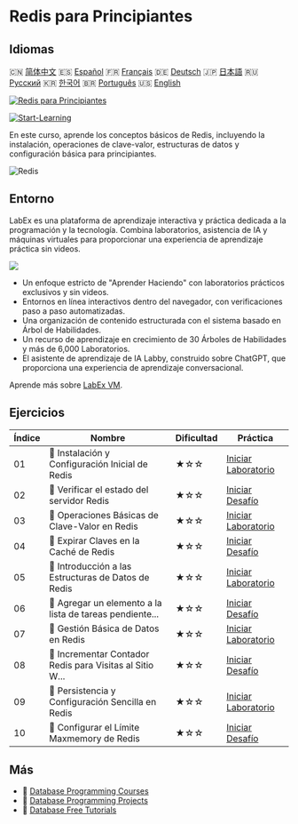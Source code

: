 # Redis para Principiantes

## Idiomas

🇨🇳 [简体中文](README_zh.md) 🇪🇸 [Español](README_es.md) 🇫🇷 [Français](README_fr.md) 🇩🇪 [Deutsch](README_de.md) 🇯🇵 [日本語](README_ja.md) 🇷🇺 [Русский](README_ru.md) 🇰🇷 [한국어](README_ko.md) 🇧🇷 [Português](README_pt.md) 🇺🇸 [English](README.md) 

[![Redis para Principiantes](https://cover-creator.labex.io/redis-for-beginners.png?lang=es)](https://labex.io/es/courses/redis-for-beginners)

[![Start-Learning](https://img.shields.io/badge/Start-Learning-whitesmoke?style=for-the-badge)](https://labex.io/es/courses/redis-for-beginners)

En este curso, aprende los conceptos básicos de Redis, incluyendo la instalación, operaciones de clave-valor, estructuras de datos y configuración básica para principiantes.

![Redis](https://img.shields.io/badge/Redis-whitesmoke?style=for-the-badge&logo=redis)


## Entorno

LabEx es una plataforma de aprendizaje interactiva y práctica dedicada a la programación y la tecnología. Combina laboratorios, asistencia de IA y máquinas virtuales para proporcionar una experiencia de aprendizaje práctica sin videos.

![](https://tutorial-screenshot.getvm.io/images/vm-1725247253.png)

- Un enfoque estricto de "Aprender Haciendo" con laboratorios prácticos exclusivos y sin videos.
- Entornos en línea interactivos dentro del navegador, con verificaciones paso a paso automatizadas.
- Una organización de contenido estructurada con el sistema basado en Árbol de Habilidades.
- Un recurso de aprendizaje en crecimiento de 30 Árboles de Habilidades y más de 6,000 Laboratorios.
- El asistente de aprendizaje de IA Labby, construido sobre ChatGPT, que proporciona una experiencia de aprendizaje conversacional.

Aprende más sobre [LabEx VM](https://support.labex.io/using-labex/virtual-machine).

## Ejercicios

|   Índice | Nombre                                                   | Dificultad   | Práctica                                                                                                                                   |
|----------|----------------------------------------------------------|--------------|--------------------------------------------------------------------------------------------------------------------------------------------|
|       01 | 📖 Instalación y Configuración Inicial de Redis          | ★☆☆          | <a target='_blank' href='https://labex.io/es/tutorials/redis-installation-and-initial-setup-of-redis-552075'>Iniciar Laboratorio</a>       |
|       02 | 🎯 Verificar el estado del servidor Redis                | ★☆☆          | <a target='_blank' href='https://labex.io/es/tutorials/redis-verify-redis-server-status-552152'>Iniciar Desafío</a>                        |
|       03 | 📖 Operaciones Básicas de Clave-Valor en Redis           | ★☆☆          | <a target='_blank' href='https://labex.io/es/tutorials/redis-basic-key-value-operations-in-redis-552077'>Iniciar Laboratorio</a>           |
|       04 | 🎯 Expirar Claves en la Caché de Redis                   | ★☆☆          | <a target='_blank' href='https://labex.io/es/tutorials/redis-expire-keys-in-redis-cache-552156'>Iniciar Desafío</a>                        |
|       05 | 📖 Introducción a las Estructuras de Datos de Redis      | ★☆☆          | <a target='_blank' href='https://labex.io/es/tutorials/redis-introduction-to-redis-data-structures-552078'>Iniciar Laboratorio</a>         |
|       06 | 🎯 Agregar un elemento a la lista de tareas pendiente... | ★☆☆          | <a target='_blank' href='https://labex.io/es/tutorials/redis-add-item-to-redis-to-do-list-552161'>Iniciar Desafío</a>                      |
|       07 | 📖 Gestión Básica de Datos en Redis                      | ★☆☆          | <a target='_blank' href='https://labex.io/es/tutorials/redis-basic-data-management-in-redis-552076'>Iniciar Laboratorio</a>                |
|       08 | 🎯 Incrementar Contador Redis para Visitas al Sitio W... | ★☆☆          | <a target='_blank' href='https://labex.io/es/tutorials/redis-increment-redis-counter-for-website-visits-552163'>Iniciar Desafío</a>        |
|       09 | 📖 Persistencia y Configuración Sencilla en Redis        | ★☆☆          | <a target='_blank' href='https://labex.io/es/tutorials/redis-persistence-and-simple-configuration-in-redis-552079'>Iniciar Laboratorio</a> |
|       10 | 🎯 Configurar el Límite Maxmemory de Redis               | ★☆☆          | <a target='_blank' href='https://labex.io/es/tutorials/redis-configure-redis-maxmemory-limit-552162'>Iniciar Desafío</a>                   |

## Más

- 🔗 [Database Programming Courses](https://github.com/labex-labs/awesome-programming-courses)
- 🔗 [Database Programming Projects](https://github.com/labex-labs/awesome-programming-projects)
- 🔗 [Database Free Tutorials](https://github.com/labex-labs/redis-free-tutorials)


